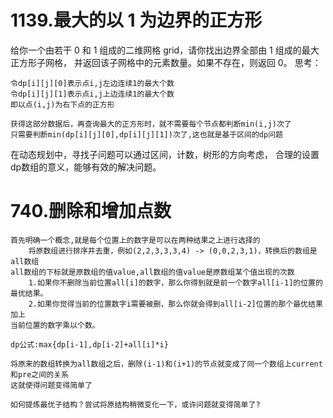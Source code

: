 # 1139.最大的以 1 为边界的正方形
给你一个由若干 0 和 1 组成的二维网格 grid，请你找出边界全部由 1 组成的最大 正方形子网格，
并返回该子网格中的元素数量。如果不存在，则返回 0。
思考：

```$xslt
令dp[i][j][0]表示点i,j左边连续1的最大个数
令dp[i][j][1]表示点i,j上边连续1的最大个数
即以点(i,j)为右下点的正方形

获得这部分数据后，再查询最大的正方形时，就不需要每个节点都判断min(i,j)次了
只需要判断min(dp[i][j][0],dp[i][j][1])次了,这也就是基于区间的dp问题
```
在动态规划中，寻找子问题可以通过区间，计数，树形的方向考虑，
合理的设置dp数组的意义，能够有效的解决问题。

# 740.删除和增加点数
```
首先明确一个概念,就是每个位置上的数字是可以在两种结果之上进行选择的
    将原数组进行排序并去重，例如(2,2,3,3,3,4) -> (0,0,2,3,1)，转换后的数组是all数组
all数组的下标就是原数组的值value,all数组的值value是原数组某个值出现的次数
    1.如果你不删除当前位置all[i]的数字，那么你得到就是前一个数字all[i-1]的位置的最优结果。
    2.如果你觉得当前的位置数字i需要被删，那么你就会得到all[i-2]位置的那个最优结果加上
当前位置的数字乘以个数。

dp公式:max{dp[i-1],dp[i-2]+all[i]*i}

将原来的数组转换为all数组之后，删除(i-1)和(i+1)的节点就变成了同一个数组上current和pre之间的关系
这就使得问题变得简单了

如何提炼最优子结构？尝试将原结构稍微变化一下，或许问题就变得简单了?
```